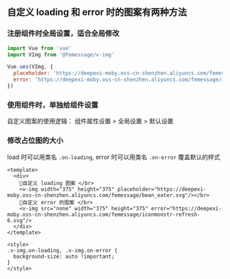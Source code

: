 ## 自定义 loading 和 error 时的图案有两种方法

### 注册组件时全局设置，适合全局修改
```javascript
import Vue from 'vue'
import VImg from '@femessage/v-img'

Vue.ues(VImg, {
  placeholder: 'https://deepexi-moby.oss-cn-shenzhen.aliyuncs.com/femessage/bean_eater.svg',
  error: 'https://deepexi-moby.oss-cn-shenzhen.aliyuncs.com/femessage/iconmonstr-refresh-6.svg'
})
```

### 使用组件时，单独给组件设置
自定义图案的使用逻辑： 组件属性设置 > 全局设置 > 默认设置

### 修改占位图的大小
load 时可以用类名 `.on-loading`, error 时可以用类名 `.on-error` 覆盖默认的样式

```vue
<template>
  <div>
    自定义 loading 图案 </br>
    <v-img width="375" height="375" placeholder="https://deepexi-moby.oss-cn-shenzhen.aliyuncs.com/femessage/bean_eater.svg"/></br>
    自定义 error 的图案 </br>
    <v-img src="none" width="375" height="375" error="https://deepexi-moby.oss-cn-shenzhen.aliyuncs.com/femessage/iconmonstr-refresh-6.svg"/>
  </div>
</template>

<style>
.v-img.on-loading, .v-img.on-error {
  background-size: auto !important;
}
</style>
```
